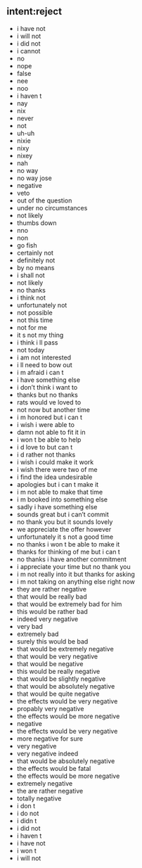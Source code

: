 ## intent:reject
- i have not
- i will not
- i did not
- i cannot
- no
- nope
- false
- nee
- noo
- i haven t
- nay
- nix
- never
- not
- uh-uh
- nixie
- nixy
- nixey
- nah
- no way
- no way jose
- negative
- veto
- out of the question
- under no circumstances
- not likely
- thumbs down
- nno
- non
- go fish
- certainly not
- definitely not
- by no means
- i shall not
- not likely
- no thanks
- i think not
- unfortunately not
- not possible
- not this time
- not for me
- it s not my thing
- i think i ll pass
- not today
- i am not interested
- i ll need to bow out
- i m afraid i can t
- i have something else
- i don’t think i want to
- thanks but no thanks
- rats would ve loved to
- not now but another time
- i m honored but i can t
- i wish i were able to
- damn not able to fit it in
- i won t be able to help
- i d love to but can t
- i d rather not thanks
- i wish i could make it work
- i wish there were two of me
- i find the idea undesirable
- apologies but i can t make it
- i m not able to make that time
- i m booked into something else
- sadly i have something else
- sounds great but i can’t commit
- no thank you but it sounds lovely
- we appreciate the offer however
- unfortunately it s not a good time
- no thanks i won t be able to make it
- thanks for thinking of me but i can t
- no thanks i have another commitment
- i appreciate your time but no thank you
- i m not really into it but thanks for asking
- i m not taking on anything else right now
- they are rather negative
- that would be really bad
- that would be extremely bad for him
- this would be rather bad
- indeed very negative
- very bad
- extremely bad
- surely this would be bad
- that would be extremely negative
- that would be very negative
- that would be negative
- this would be really negative
- that would be slightly negative
- that would be absolutely negative
- that would be quite negative
- the effects would be very negative
- propably very negative
- the effects would be more negative
- negative
- the effects would be very negative
- more negative for sure
- very negative
- very negative indeed
- that would be absolutely negative
- the effects would be fatal
- the effects would be more negative
- extremely negative
- the are rather negative
- totally negative
- i don t
- i do not
- i didn t
- i did not
- i haven t
- i have not
- i won t
- i will not